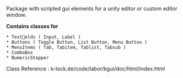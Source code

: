 Package with scripted gui elements for a unity editor or custom editor window.

**Contains classes for** 

	* Textelds ( Input, Label )
	* Buttons ( Toggle Button, List Button, Menu Button )
	* MenuItems ( Tab, Tabitem, Tablist, Tabsub )
	* ComboBox
	* NumericStepper

Class Reference : k-lock.de/code/labor/kgui/doc/html/index.html
